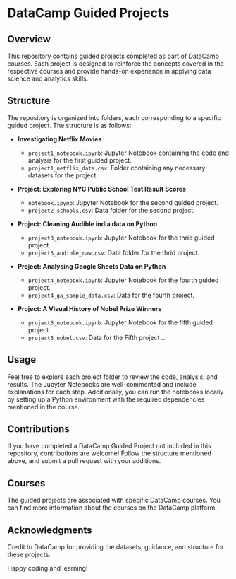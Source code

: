 # DataCamp Guided Projects

## Overview
This repository contains guided projects completed as part of DataCamp courses. Each project is designed to reinforce
the concepts covered in the respective courses and provide hands-on experience in applying data science and analytics skills.

## Structure
The repository is organized into folders, each corresponding to a specific guided project. The structure is as follows:

- **Investigating Netflix Movies**
  - `project1_notebook.ipynb`: Jupyter Notebook containing the code and analysis for the first guided project.
  - `project1_netflix_data.csv`: Folder containing any necessary datasets for the project.

- **Project: Exploring NYC Public School Test Result Scores**
  - `notebook.ipynb`: Jupyter Notebook for the second guided project.
  - `project2_schools.csv`: Data folder for the second project.

- **Project: Cleaning Audible india data on Python**
  - `project3_notebook.ipynb`: Jupyter Notebook for the thrid guided project.
  - `project3_audible_raw.csv`: Data folder for the thrid project.
  
- **Project: Analysing Google Sheets Data on Python**
   - `project4_notebook.ipynb`: Jupyter Notebook for the fourth guided project.
   - `project4_ga_sample_data.csv`: Data for the fourth project.
     
- **Project: A Visual History of Nobel Prize Winners**
  - `project5_notebook.ipynb`: Jupyter Notebook for the fifth guided project.
  -  `project5_nobel.csv`: Data for the Fifth project
...
## Usage
Feel free to explore each project folder to review the code, analysis, and results. The Jupyter Notebooks are well-commented and include explanations for each step. Additionally, you can run the notebooks locally by setting up a Python environment with the required dependencies mentioned in the course.

## Contributions
If you have completed a DataCamp Guided Project not included in this repository, contributions are welcome! Follow the structure mentioned above, and submit a pull request with your additions.

## Courses
The guided projects are associated with specific DataCamp courses. You can find more information about the courses on the DataCamp platform.

## Acknowledgments
Credit to DataCamp for providing the datasets, guidance, and structure for these projects.

Happy coding and learning!
